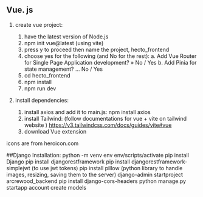 


## Vue. js

1. create vue project: 
    1. have the latest version of Node.js
    2. npm init vue@latest  (using vite)
    3. press y to proceed then name the project, hecto_frontend
    4. choose yes for the following (and No for the rest):
        a. Add Vue Router for Single Page Application development? » No / Yes
        b. Add Pinia for state management? ... No / Yes
    5. cd hecto_frontend
    6. npm install
    7. npm run dev


2. install dependencies:
    1. install axios and add it to main.js: npm install axios
    2. install Tailwind: 
        (follow documentations for vue + vite on tailwind website )
        https://v3.tailwindcss.com/docs/guides/vite#vue
    3. download Vue extension 

    
icons are from heroicon.com


##Django 
Installation:
python -m venv env 
env/scripts/activate
pip install Django
pip install djangorestframework
pip install djangorestframework-simplejwt (to use jwt tokens)
pip install pillow (python library to handle images, resizing, saving them to the server)
django-admin startproject arcrewood_backend 
pip install django-cors-headers
python manage.py startapp account
create models 